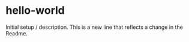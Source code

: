 # hello-world
Initial setup / description.
This is a new line that reflects a change in the Readme.
